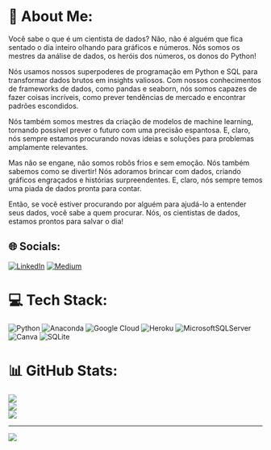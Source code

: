 # 💫 About Me:
Você sabe o que é um cientista de dados? Não, não é alguém que fica sentado o dia inteiro olhando para gráficos e números. Nós somos os mestres da análise de dados, os heróis dos números, os donos do Python!

Nós usamos nossos superpoderes de programação em Python e SQL para transformar dados brutos em insights valiosos. Com nossos conhecimentos de frameworks de dados, como pandas e seaborn, nós somos capazes de fazer coisas incríveis, como prever tendências de mercado e encontrar padrões escondidos.

Nós também somos mestres da criação de modelos de machine learning, tornando possível prever o futuro com uma precisão espantosa. E, claro, nós sempre estamos procurando novas ideias e soluções para problemas amplamente relevantes.

Mas não se engane, não somos robôs frios e sem emoção. Nós também sabemos como se divertir! Nós adoramos brincar com dados, criando gráficos engraçados e histórias surpreendentes. E, claro, nós sempre temos uma piada de dados pronta para contar.

Então, se você estiver procurando por alguém para ajudá-lo a entender seus dados, você sabe a quem procurar. Nós, os cientistas de dados, estamos prontos para salvar o dia!


## 🌐 Socials:
[![LinkedIn](https://img.shields.io/badge/LinkedIn-%230077B5.svg?logo=linkedin&logoColor=white)](https://linkedin.com/in/thiago-ramos-oliveira/) [![Medium](https://img.shields.io/badge/Medium-12100E?logo=medium&logoColor=white)](https://medium.com/@https://medium.com/@thiagoramos20042) 

# 💻 Tech Stack:
![Python](https://img.shields.io/badge/python-3670A0?style=for-the-badge&logo=python&logoColor=ffdd54) ![Anaconda](https://img.shields.io/badge/Anaconda-%2344A833.svg?style=for-the-badge&logo=anaconda&logoColor=white) ![Google Cloud](https://img.shields.io/badge/Google%20Cloud-%234285F4.svg?style=for-the-badge&logo=google-cloud&logoColor=white) ![Heroku](https://img.shields.io/badge/heroku-%23430098.svg?style=for-the-badge&logo=heroku&logoColor=white) ![MicrosoftSQLServer](https://img.shields.io/badge/Microsoft%20SQL%20Sever-CC2927?style=for-the-badge&logo=microsoft%20sql%20server&logoColor=white) ![Canva](https://img.shields.io/badge/Canva-%2300C4CC.svg?style=for-the-badge&logo=Canva&logoColor=white) ![SQLite](https://img.shields.io/badge/sqlite-%2307405e.svg?style=for-the-badge&logo=sqlite&logoColor=white)
# 📊 GitHub Stats:
![](https://github-readme-stats.vercel.app/api?username=thiagoramos20042&theme=dark&hide_border=false&include_all_commits=false&count_private=false)<br/>
![](https://github-readme-streak-stats.herokuapp.com/?user=thiagoramos20042&theme=dark&hide_border=false)<br/>
![](https://github-readme-stats.vercel.app/api/top-langs/?username=thiagoramos20042&theme=dark&hide_border=false&include_all_commits=false&count_private=false&layout=compact)

---
[![](https://visitcount.itsvg.in/api?id=thiagoramos20042&icon=0&color=0)](https://visitcount.itsvg.in)

<!-- Proudly created with GPRM ( https://gprm.itsvg.in ) -->
